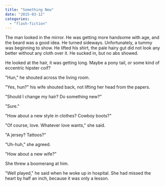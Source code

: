 ```yaml
---
title: "Something New"
date: "2015-03-12"
categories: 
  - "flash-fiction"
---
```


The man looked in the mirror. He was getting more handsome with age, and the beard was a good idea. He turned sideways. Unfortunately, a tummy was beginning to show. He lifted his shirt, the pale hairy gut did not look any better without any cloth over it. He sucked in, but no abs showed.

He looked at the hair, it was getting long. Maybe a pony tail, or some kind of eccentric hipster coif?

"Hun," he shouted across the living room.

"Yes, hun?" his wife shouted back, not lifting her head from the papers.

"Should I change my hair? Do something new?"

"Sure."

"How about a new style in clothes? Cowboy boots?"

"Of course, love. Whatever love wants," she said.

"A jersey? Tattoos?"

"Uh-huh," she agreed.

"How about a new wife?"

She threw a boomerang at him.

"Well played," he said when he woke up in hospital. She had missed the heart by half an inch, because it was only a lesson.
